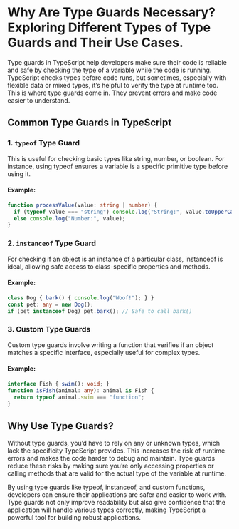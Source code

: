 # Why Are Type Guards Necessary? Exploring Different Types of Type Guards and Their Use Cases.

Type guards in TypeScript help developers make sure their code is reliable and safe by checking the type of a variable while the code is running. TypeScript checks types before code runs, but sometimes, especially with flexible data or mixed types, it’s helpful to verify the type at runtime too. This is where type guards come in. They prevent errors and make code easier to understand.


## Common Type Guards in TypeScript

### 1. `typeof` Type Guard
This is useful for checking basic types like string, number, or boolean. For instance, using typeof ensures a variable is a specific primitive type before using it.

#### Example:
```typescript
function processValue(value: string | number) {
  if (typeof value === "string") console.log("String:", value.toUpperCase());
  else console.log("Number:", value);
}
```

### 2. `instanceof` Type Guard

For checking if an object is an instance of a particular class, instanceof is ideal, allowing safe access to class-specific properties and methods.

#### Example:
```typescript
class Dog { bark() { console.log("Woof!"); } }
const pet: any = new Dog();
if (pet instanceof Dog) pet.bark(); // Safe to call bark()
```

### 3. Custom Type Guards

Custom type guards involve writing a function that verifies if an object matches a specific interface, especially useful for complex types.

#### Example:
```typescript
interface Fish { swim(): void; }
function isFish(animal: any): animal is Fish {
  return typeof animal.swim === "function";
}
```

## Why Use Type Guards?
Without type guards, you’d have to rely on any or unknown types, which lack the specificity TypeScript provides. This increases the risk of runtime errors and makes the code harder to debug and maintain. Type guards reduce these risks by making sure you’re only accessing properties or calling methods that are valid for the actual type of the variable at runtime.

By using type guards like typeof, instanceof, and custom functions, developers can ensure their applications are safer and easier to work with. Type guards not only improve readability but also give confidence that the application will handle various types correctly, making TypeScript a powerful tool for building robust applications.